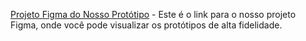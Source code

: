 [Projeto Figma do Nosso Protótipo](https://www.figma.com/file/hrdzU3yV7xyEGWBeFxw2QL/Aplica%C3%A7%C3%A3o-Web---E-commerce-de-vinho?type=design&node-id=63-211&mode=design&t=akj8VR0xeH8r7NAQ-0) - Este é o link para o nosso projeto Figma, onde você pode visualizar os protótipos de alta fidelidade.
